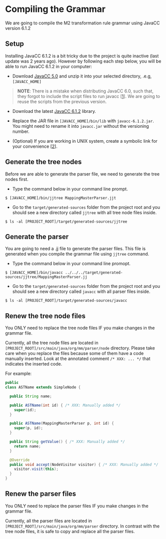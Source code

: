 # Compiling the Grammar

We are going to compile the M2 transformation rule grammar using JavaCC version 6.1.2

## Setup

Installing JavaCC 6.1.2 is a bit tricky due to the project is quite inactive (last update was 2 years ago). However by following each step below, you will be able to run JavaCC 6.1.2 in your computer:

* Download [JavaCC 5.0](https://java.net/projects/javacc/downloads/download/javacc-5.0.zip) and unzip it into your selected directory, .e.g, `[JAVACC_HOME]`

> **NOTE**: There is a mistake when distributing JavaCC 6.0, such that, they forgot to include the script files to run javacc [[1](http://stackoverflow.com/questions/18674474/setting-javacc-to-work-with-command-prompt)]. We are going to reuse the scripts from the previous version.

* Download the latest [JavaCC 6.1.2](https://java.net/projects/javacc/downloads/download/releases/Release%206.1.2/javacc-6.1.2.jar) library.

* Replace the JAR file in `[JAVACC_HOME]/bin/lib` with `javacc-6.1.2.jar`. You might need to rename it into `javacc.jar` without the versioning number.

* (Optional) If you are working in UNIX system, create a symbolic link for your convenience [[2](http://stackoverflow.com/questions/1951742/how-to-symlink-a-file-in-linux)].


## Generate the tree nodes

Before we are able to generate the parser file, we need to generate the tree nodes first.

* Type the command below in your command line prompt.

```
$ [JAVACC_HOME]/bin/jjtree MappingMasterParser.jjt
```

* Go to the `target/generated-sources` folder from the project root and you should see a new directory called `jjtree` with all tree node files inside.

```
$ ls -al [PROJECT_ROOT]/target/generated-sources/jjtree
```

## Generate the parser

You are going to need a .jj file to generate the parser files. This file is generated when you compile the grammar file using `jjtree` command.

* Type the command below in your command line promopt.

```
$ [JAVACC_HOME]/bin/javacc ../../../target/generated-sources/jjtree/MappingMasterParser.jj
```

* Go to the `target/generated-sources` folder from the project root and you should see a new directory called `javacc` with all parser files inside.

```
$ ls -al [PROJECT_ROOT]/target/generated-sources/javacc
```

## Renew the tree node files

You ONLY need to replace the tree node files IF you make changes in the grammar file.

Currently, all the tree node files are located in `[PROJECT_ROOT]/src/main/java/org/mm/parser/node` directory. Please take care when you replace the files because some of them have a code manually inserted. Look at the annotated comment `/* XXX: ... */` that indicates the inserted code.

For example:
```java
public
class ASTName extends SimpleNode {

  public String name; 

  public ASTName(int id) { /* XXX: Manually added */
    super(id);
  }

  public ASTName(MappingMasterParser p, int id) {
    super(p, id);
  }

  public String getValue() { /* XXX: Manually added */
    return name;
  }

  @Override
  public void accept(NodeVisitor visitor) { /* XXX: Manually added */
    visitor.visit(this);
  }
}
```

## Renew the parser files

You ONLY need to replace the parser files IF you make changes in the grammar file.

Currently, all the parser files are located in `[PROJECT_ROOT]/src/main/java/org/mm/parser` directory. In contrast with the tree node files, it is safe to copy and replace all the parser files.
